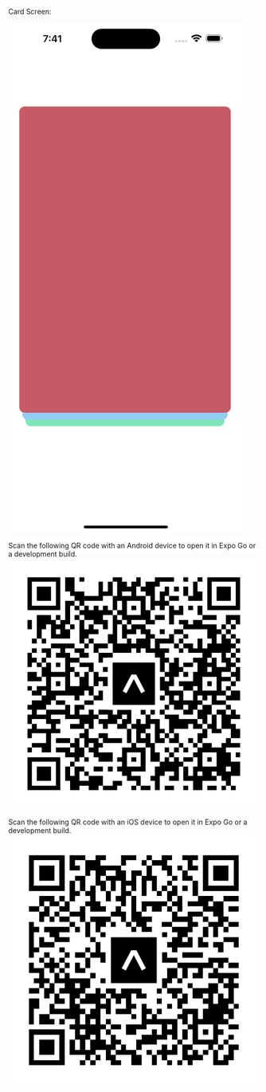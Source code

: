 Card Screen:

![Alt text](/appImages/image.png)


Scan the following QR code with an Android device to open it in Expo Go or a development build.
![Alt text](/appImages/androidQr.png)

Scan the following QR code with an iOS device to open it in Expo Go or a development build.
![Alt text](/appImages/iosSS.png)